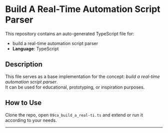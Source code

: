 # Build A Real-Time Automation Script Parser

This repository contains an auto-generated TypeScript file for:

- build a real-time automation script parser
- **Language**: TypeScript

## Description

This file serves as a base implementation for the concept: *build a real-time automation script parser*.  
It can be used for educational, prototyping, or inspiration purposes.

## How to Use

Clone the repo, open `09ca_build_a_real-ti.ts` and extend or run it according to your needs.

---


